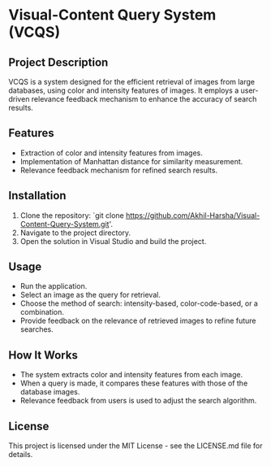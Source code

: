 # Visual-Content Query System (VCQS)

## Project Description
VCQS is a system designed for the efficient retrieval of images from large databases, using color and intensity features of images. It employs a user-driven relevance feedback mechanism to enhance the accuracy of search results.

## Features
- Extraction of color and intensity features from images.
- Implementation of Manhattan distance for similarity measurement.
- Relevance feedback mechanism for refined search results.

## Installation
1. Clone the repository: `git clone https://github.com/Akhil-Harsha/Visual-Content-Query-System.git'.
2. Navigate to the project directory.
3. Open the solution in Visual Studio and build the project.

## Usage
- Run the application.
- Select an image as the query for retrieval.
- Choose the method of search: intensity-based, color-code-based, or a combination.
- Provide feedback on the relevance of retrieved images to refine future searches.

## How It Works
- The system extracts color and intensity features from each image.
- When a query is made, it compares these features with those of the database images.
- Relevance feedback from users is used to adjust the search algorithm.

## License
This project is licensed under the MIT License - see the LICENSE.md file for details.
